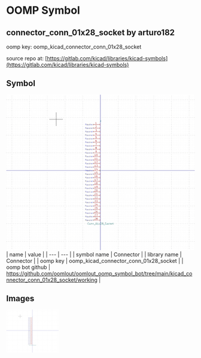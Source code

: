 # OOMP Symbol  
## connector_conn_01x28_socket  by arturo182  
  
oomp key: oomp_kicad_connector_conn_01x28_socket  
  
source repo at: [https://gitlab.com/kicad/libraries/kicad-symbols](https://gitlab.com/kicad/libraries/kicad-symbols)  
## Symbol  
  
[![working.png](working_600.png)](working.png)  
| name | value | 
| --- | --- | 
| symbol name | Connector | 
| library name | Connector | 
| oomp key | oomp_kicad_connector_conn_01x28_socket | 
| oomp bot github | https://github.com/oomlout/oomlout_oomp_symbol_bot/tree/main/kicad_connector_conn_01x28_socket/working | 
## Images  
  
[![working.png](working_140.png)](working.png)  
